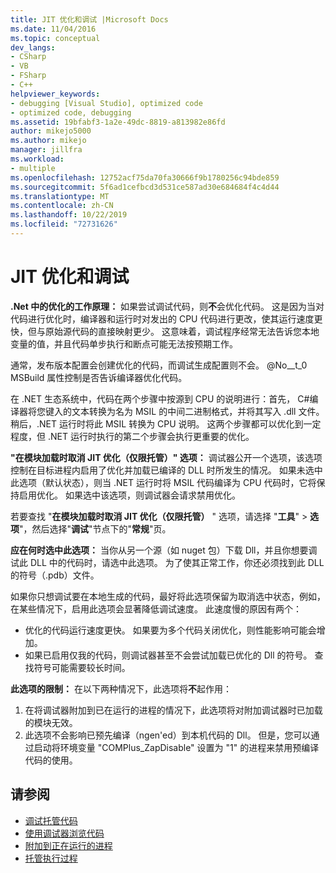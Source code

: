 ```yaml
---
title: JIT 优化和调试 |Microsoft Docs
ms.date: 11/04/2016
ms.topic: conceptual
dev_langs:
- CSharp
- VB
- FSharp
- C++
helpviewer_keywords:
- debugging [Visual Studio], optimized code
- optimized code, debugging
ms.assetid: 19bfabf3-1a2e-49dc-8819-a813982e86fd
author: mikejo5000
ms.author: mikejo
manager: jillfra
ms.workload:
- multiple
ms.openlocfilehash: 12752acf75da70fa30666f9b1780256c94bde859
ms.sourcegitcommit: 5f6ad1cefbcd3d531ce587ad30e684684f4c4d44
ms.translationtype: MT
ms.contentlocale: zh-CN
ms.lasthandoff: 10/22/2019
ms.locfileid: "72731626"
---
```

# <a name="jit-optimization-and-debugging"></a>JIT 优化和调试
**.Net 中的优化的工作原理：** 如果尝试调试代码，则**不**会优化代码。 这是因为当对代码进行优化时，编译器和运行时对发出的 CPU 代码进行更改，使其运行速度更快，但与原始源代码的直接映射更少。 这意味着，调试程序经常无法告诉您本地变量的值，并且代码单步执行和断点可能无法按预期工作。

通常，发布版本配置会创建优化的代码，而调试生成配置则不会。 @No__t_0 MSBuild 属性控制是否告诉编译器优化代码。

在 .NET 生态系统中，代码在两个步骤中按源到 CPU 的说明进行：首先， C#编译器将您键入的文本转换为名为 MSIL 的中间二进制格式，并将其写入 .dll 文件。 稍后，.NET 运行时将此 MSIL 转换为 CPU 说明。 这两个步骤都可以优化到一定程度，但 .NET 运行时执行的第二个步骤会执行更重要的优化。

**"在模块加载时取消 JIT 优化（仅限托管）" 选项：** 调试器公开一个选项，该选项控制在目标进程内启用了优化并加载已编译的 DLL 时所发生的情况。 如果未选中此选项（默认状态），则当 .NET 运行时将 MSIL 代码编译为 CPU 代码时，它将保持启用优化。 如果选中该选项，则调试器会请求禁用优化。

若要查找 "**在模块加载时取消 JIT 优化（仅限托管）** " 选项，请选择 "**工具**"  > **选项**"，然后选择"**调试**"节点下的"**常规**"页。

**应在何时选中此选项：** 当你从另一个源（如 nuget 包）下载 Dll，并且你想要调试此 DLL 中的代码时，请选中此选项。 为了使其正常工作，你还必须找到此 DLL 的符号（.pdb）文件。

如果你只想调试要在本地生成的代码，最好将此选项保留为取消选中状态，例如，在某些情况下，启用此选项会显著降低调试速度。 此速度慢的原因有两个：

* 优化的代码运行速度更快。 如果要为多个代码关闭优化，则性能影响可能会增加。
* 如果已启用仅我的代码，则调试器甚至不会尝试加载已优化的 Dll 的符号。 查找符号可能需要较长时间。

**此选项的限制：** 在以下两种情况下，此选项将**不**起作用：

1. 在将调试器附加到已在运行的进程的情况下，此选项将对附加调试器时已加载的模块无效。
2. 此选项不会影响已预先编译（ngen'ed）到本机代码的 Dll。 但是，您可以通过启动将环境变量 "COMPlus_ZapDisable" 设置为 "1" 的进程来禁用预编译代码的使用。

## <a name="see-also"></a>请参阅
- [调试托管代码](../debugger/debugging-managed-code.md)
- [使用调试器浏览代码](../debugger/navigating-through-code-with-the-debugger.md)
- [附加到正在运行的进程](../debugger/attach-to-running-processes-with-the-visual-studio-debugger.md)
- [托管执行过程](/dotnet/standard/managed-execution-process)
